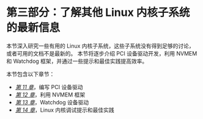 # 第三部分：了解其他 Linux 内核子系统的最新信息

本节深入研究一些有用的 Linux 内核子系统，这些子系统没有得到足够的讨论，或者可用的文档不是最新的。 本节将逐步介绍 PCI 设备驱动开发，利用 NVMEM 和 Watchdog 框架，并通过一些提示和最佳实践提高效率。

本节包含以下章节：

*   [*第 11 章*](11.html#_idTextAnchor519)，编写 PCI 设备驱动
*   [*第 12 章*](12.html#_idTextAnchor608)，利用 NVMEM 框架
*   [*第 13 章*](13.html#_idTextAnchor633)，Watchdog 设备驱动
*   [*第 14 章*](14.html#_idTextAnchor673)，Linux 内核调试提示和最佳实践